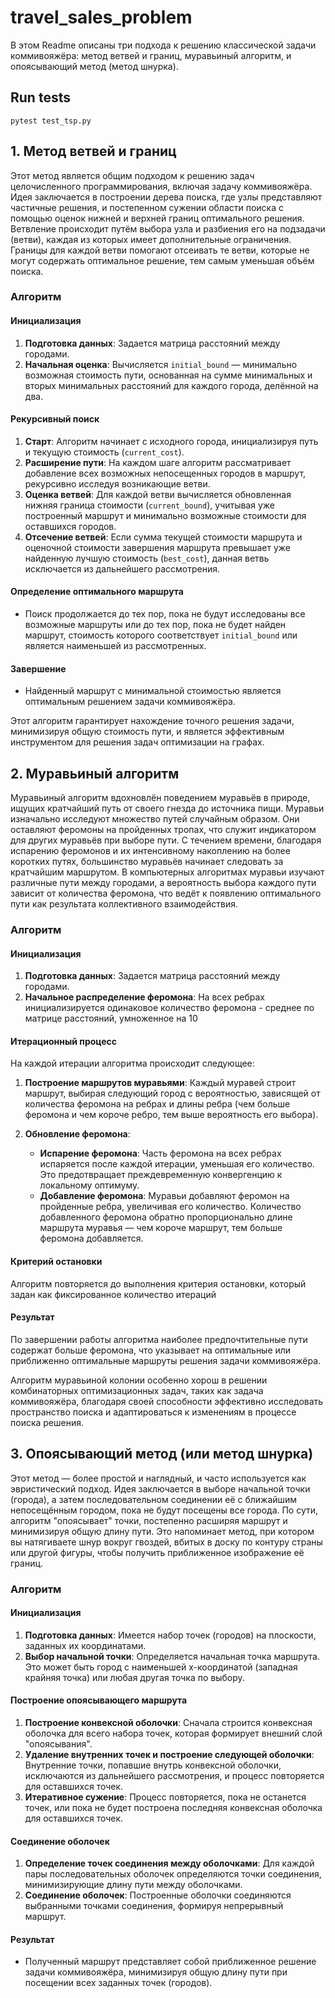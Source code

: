 # travel_sales_problem

В этом Readme описаны три подхода к решению классической задачи коммивояжёра: метод ветвей и границ, муравьиный алгоритм, и опоясывающий метод (метод шнурка).

## Run tests
```
pytest test_tsp.py
```

## 1. Метод ветвей и границ

Этот метод является общим подходом к решению задач целочисленного программирования, включая задачу коммивояжёра. Идея заключается в построении дерева поиска, где узлы представляют частичные решения, и постепенном сужении области поиска с помощью оценок нижней и верхней границ оптимального решения. Ветвление происходит путём выбора узла и разбиения его на подзадачи (ветви), каждая из которых имеет дополнительные ограничения. Границы для каждой ветви помогают отсеивать те ветви, которые не могут содержать оптимальное решение, тем самым уменьшая объём поиска.
### Алгоритм

#### Инициализация

1. **Подготовка данных**: Задается матрица расстояний между городами.
2. **Начальная оценка**: Вычисляется `initial_bound` — минимально возможная стоимость пути, основанная на сумме минимальных и вторых минимальных расстояний для каждого города, делённой на два.

#### Рекурсивный поиск

1. **Старт**: Алгоритм начинает с исходного города, инициализируя путь и текущую стоимость (`current_cost`).
2. **Расширение пути**: На каждом шаге алгоритм рассматривает добавление всех возможных непосещенных городов в маршрут, рекурсивно исследуя возникающие ветви.
3. **Оценка ветвей**: Для каждой ветви вычисляется обновленная нижняя граница стоимости (`current_bound`), учитывая уже построенный маршрут и минимально возможные стоимости для оставшихся городов.
4. **Отсечение ветвей**: Если сумма текущей стоимости маршрута и оценочной стоимости завершения маршрута превышает уже найденную лучшую стоимость (`best_cost`), данная ветвь исключается из дальнейшего рассмотрения.

#### Определение оптимального маршрута

- Поиск продолжается до тех пор, пока не будут исследованы все возможные маршруты или до тех пор, пока не будет найден маршрут, стоимость которого соответствует `initial_bound` или является наименьшей из рассмотренных.

#### Завершение

- Найденный маршрут с минимальной стоимостью является оптимальным решением задачи коммивояжёра.

Этот алгоритм гарантирует нахождение точного решения задачи, минимизируя общую стоимость пути, и является эффективным инструментом для решения задач оптимизации на графах.


## 2. Муравьиный алгоритм

Муравьиный алгоритм вдохновлён поведением муравьёв в природе, ищущих кратчайший путь от своего гнезда до источника пищи. Муравьи изначально исследуют множество путей случайным образом. Они оставляют феромоны на пройденных тропах, что служит индикатором для других муравьёв при выборе пути. С течением времени, благодаря испарению феромонов и их интенсивному накоплению на более коротких путях, большинство муравьёв начинает следовать за кратчайшим маршрутом. В компьютерных алгоритмах муравьи изучают различные пути между городами, а вероятность выбора каждого пути зависит от количества феромона, что ведёт к появлению оптимального пути как результата коллективного взаимодействия.

### Алгоритм

#### Инициализация

1. **Подготовка данных**: Задается матрица расстояний между городами.
2. **Начальное распределение феромона**: На всех ребрах инициализируется одинаковое количество феромона - среднее по матрице расстояний, умноженное на 10

#### Итерационный процесс

На каждой итерации алгоритма происходит следующее:

1. **Построение маршрутов муравьями**: Каждый муравей строит маршрут, выбирая следующий город с вероятностью, зависящей от количества феромона на ребрах и длины ребра (чем больше феромона и чем короче ребро, тем выше вероятность его выбора).

2. **Обновление феромона**:
   - **Испарение феромона**: Часть феромона на всех ребрах испаряется после каждой итерации, уменьшая его количество. Это предотвращает преждевременную конвергенцию к локальному оптимуму.
   - **Добавление феромона**: Муравьи добавляют феромон на пройденные ребра, увеличивая его количество. Количество добавленного феромона обратно пропорционально длине маршрута муравья — чем короче маршрут, тем больше феромона добавляется.

#### Критерий остановки

Алгоритм повторяется до выполнения критерия остановки, который задан как фиксированное количество итераций

#### Результат

По завершении работы алгоритма наиболее предпочтительные пути содержат больше феромона, что указывает на оптимальные или приближенно оптимальные маршруты решения задачи коммивояжёра.

Алгоритм муравьиной колонии особенно хорош в решении комбинаторных оптимизационных задач, таких как задача коммивояжёра, благодаря своей способности эффективно исследовать пространство поиска и адаптироваться к изменениям в процессе поиска решения.


## 3. Опоясывающий метод (или метод шнурка)

Этот метод — более простой и наглядный, и часто используется как эвристический подход. Идея заключается в выборе начальной точки (города), а затем последовательном соединении её с ближайшим непосещённым городом, пока не будут посещены все города. По сути, алгоритм "опоясывает" точки, постепенно расширяя маршрут и минимизируя общую длину пути. Это напоминает метод, при котором вы натягиваете шнур вокруг гвоздей, вбитых в доску по контуру страны или другой фигуры, чтобы получить приближенное изображение её границ.

### Алгоритм

#### Инициализация

1. **Подготовка данных**: Имеется набор точек (городов) на плоскости, заданных их координатами.
2. **Выбор начальной точки**: Определяется начальная точка маршрута. Это может быть город с наименьшей x-координатой (западная крайняя точка) или любая другая точка по выбору.

#### Построение опоясывающего маршрута

1. **Построение конвексной оболочки**: Сначала строится конвексная оболочка для всего набора точек, которая формирует внешний слой "опоясывания".
2. **Удаление внутренних точек и построение следующей оболочки**: Внутренние точки, попавшие внутрь конвексной оболочки, исключаются из дальнейшего рассмотрения, и процесс повторяется для оставшихся точек.
3. **Итеративное сужение**: Процесс повторяется, пока не останется точек, или пока не будет построена последняя конвексная оболочка для оставшихся точек.

#### Соединение оболочек

1. **Определение точек соединения между оболочками**: Для каждой пары последовательных оболочек определяются точки соединения, минимизирующие длину пути между оболочками.
2. **Соединение оболочек**: Построенные оболочки соединяются выбранными точками соединения, формируя непрерывный маршрут.

#### Результат

- Полученный маршрут представляет собой приближенное решение задачи коммивояжёра, минимизируя общую длину пути при посещении всех заданных точек (городов).


